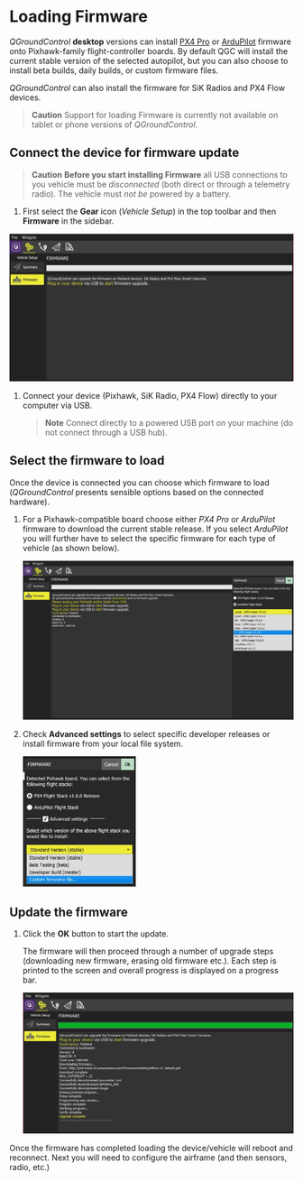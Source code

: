 # Loading Firmware

*QGroundControl* **desktop** versions can install [PX4 Pro](http://px4.io/) or [ArduPilot](http://ardupilot.com) firmware onto Pixhawk-family flight-controller boards. By default QGC will install the current stable version of the selected autopilot, but you can also choose to install beta builds, daily builds, or custom firmware files. 

*QGroundControl* can also install the firmware for SiK Radios and PX4 Flow devices.

> **Caution** Support for loading Firmware is currently not available on tablet or phone versions of *QGroundControl*.


## Connect the device for firmware update

> **Caution** **Before you start installing Firmware** all USB connections to you vehicle must be *disconnected* (both direct or through a telemetry radio). The vehicle must *not be* powered by a battery.

1. First select the **Gear** icon (*Vehicle Setup*) in the top toolbar and then **Firmware** in the sidebar. 

  ![](../../assets/setup/firmware_disconnected.jpg)

1. Connect your device (Pixhawk, SiK Radio, PX4 Flow) directly to your computer via USB. 

   > **Note** Connect directly to a powered USB port on your machine (do not connect through a USB hub).


## Select the firmware to load

Once the device is connected you can choose which firmware to load (*QGroundControl* presents sensible options based on the connected hardware). 

1. For a Pixhawk-compatible board choose either *PX4 Pro* or *ArduPilot* firmware to download the current stable release. If you select *ArduPilot* you will further have to select the specific firmware for each type of vehicle (as shown below).
   
   ![](../../assets/setup/firmware_selection_ardupilot.jpg)

1. Check **Advanced settings** to select specific developer releases or install firmware from your local file system.

   <img src="../../assets/setup/firmware_selection_advanced_settings.jpg" width="200px" title="Ardupilot firmware options" />
   

## Update the firmware

1. Click the **OK** button to start the update.

   The firmware will then proceed through a number of upgrade steps (downloading new firmware, erasing old firmware etc.). Each step is printed to the screen and overall progress is displayed on a progress bar.
   
   ![](../../assets/setup/firmware_upgrade_complete.jpg)
   
Once the firmware has completed loading the device/vehicle will reboot and reconnect. Next you will need to configure the airframe (and then sensors, radio, etc.)

